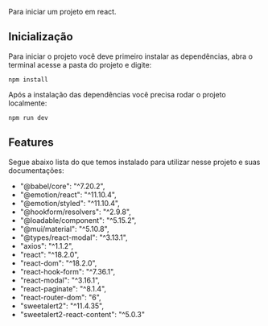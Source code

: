Para iniciar um projeto em react.

## Inicialização

Para iniciar o projeto você deve primeiro instalar as dependências, abra o terminal
acesse a pasta do projeto e digite:

```
npm install
```

Após a instalação das dependências você precisa rodar o projeto localmente:

```
npm run dev
```

## Features

Segue abaixo lista do que temos instalado para utilizar nesse projeto e suas documentações:

- "@babel/core": "^7.20.2",
- "@emotion/react": "^11.10.4",
- "@emotion/styled": "^11.10.4",
- "@hookform/resolvers": "^2.9.8",
- "@loadable/component": "^5.15.2",
- "@mui/material": "^5.10.8",
- "@types/react-modal": "^3.13.1",
- "axios": "^1.1.2",
- "react": "^18.2.0",
- "react-dom": "^18.2.0",
- "react-hook-form": "^7.36.1",
- "react-modal": "^3.16.1",
- "react-paginate": "^8.1.4",
- "react-router-dom": "6",
- "sweetalert2": "^11.4.35",
- "sweetalert2-react-content": "^5.0.3"
